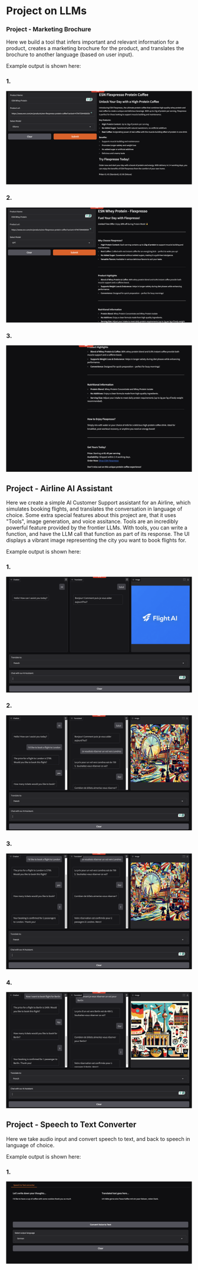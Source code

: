 # Project on LLMs

### Project - Marketing Brochure

Here we build a tool that infers important and relevant information for a product, creates a marketing brochure for the product, and translates the brochure to another language (based on user input).

Example output is shown here:
 ### 1.
 ![Alt text](brochure1.png)

### 2.
 ![Alt text](brochure2.png)

 ### 3.
 ![Alt text](brochure3.png)


## Project - Airline AI Assistant

Here we create a simple AI Customer Support assistant for an Airline, which simulates booking flights, and translates the conversation in language of choice. Some extra special features about this project are, that it uses "Tools", image generation, and voice assitance. Tools are an incredibly powerful feature provided by the frontier LLMs. With tools, you can write a function, and have the LLM call that function as part of its response. 
The UI displays a vibrant image representing the city you want to book flights for. 

Example output is shown here:
 ### 1.
 ![Alt text](flightai1.png)

### 2.
 ![Alt text](flightai2.png)

 ### 3.
 ![Alt text](flightai3.png)

 ### 4.
 ![Alt text](flightai4.png)


 ## Project - Speech to Text Converter

Here we take audio input and convert speech to text, and back to speech in language of choice.

Example output is shown here:
 ### 1.
 ![Alt text](speech2text.png)